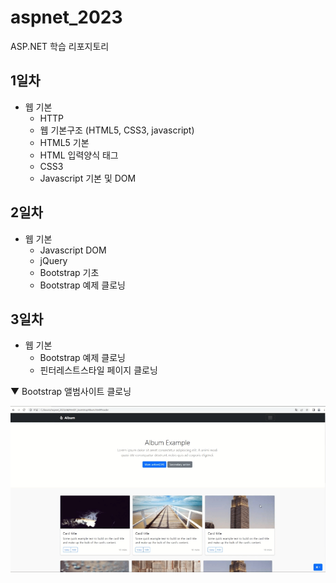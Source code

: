 # aspnet_2023
ASP.NET 학습 리포지토리


## 1일차
- 웹 기본
    - HTTP
    - 웹 기본구조 (HTML5, CSS3, javascript)
    - HTML5 기본
    - HTML 입력양식 태그
    - CSS3
    - Javascript 기본 및 DOM

## 2일차
- 웹 기본
    - Javascript DOM
    - jQuery
    - Bootstrap 기초
    - Bootstrap 예제 클로닝

## 3일차
- 웹 기본
    - Bootstrap 예제 클로닝
    - 핀터레스트스타일 페이지 클로닝

▼ Bootstrap 앨범사이트 클로닝

<img src="https://raw.githubusercontent.com/limchaeyeon8/aspnet_2023/main/d4/album.gif" width="700">

